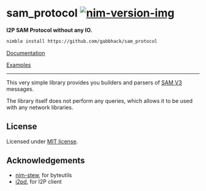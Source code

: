 # sam_protocol [![nim-version-img]][nim-version]

[nim-version]: https://nim-lang.org/blog/2019/09/23/version-100-released.html
[nim-version-img]: https://img.shields.io/badge/Nim_-v1.0%2B-blue

**I2P SAM Protocol without any IO.**

```bash
nimble install https://github.com/gabbhack/sam_protocol
```

[Documentation](https://gabb.eu.org/sam_protocol)

[Examples](https://github.com/gabbhack/sam_protocol/tree/master/examples)

---
This very simple library provides you builders and parsers of [SAM V3](https://geti2p.net/en/docs/api/samv3) messages.

The library itself does not perform any queries, which allows it to be used with any network libraries.


## License
Licensed under <a href="LICENSE">MIT license</a>.

## Acknowledgements
- [nim-stew](https://github.com/status-im/nim-stew), for byteutils
- [i2pd](https://github.com/PurpleI2P/i2pd), for I2P client
